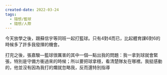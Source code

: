 ```yaml
---
created-date: 2022-03-24
tags:
  - 隨想/籃球
  - 隨想/人際
---
```

今天放學之後，跟蘇信宇等同班一起打籃球。只有4對4而已，比起體育課6對6的時候多了許多我發揮的機會。

打完之後，張嘉駿—籃球很厲害的其中一個—點出我的問題：我一拿到球就會緊張，特別是守備方衝過來的時候；所以要把球拿穩，看清楚隊友在哪裡。我挺感動的，他並沒有因為我打的爛就忽略我，反而還特別指導